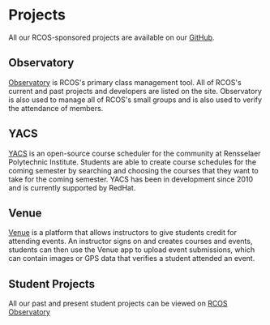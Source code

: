 # Projects

All our RCOS-sponsored projects are available on our [GitHub](https://www.github.com/rcos).

## Observatory
[Observatory](https://github.com/observatory-server) is RCOS's primary class management tool. All of RCOS's current and past projects and developers are listed on the site. Observatory is also used to manage all of RCOS's small groups and is also used to verify the attendance of members.

## YACS
[YACS](https://github.com/YACS-RCOS) is an open-source course scheduler for the community at Rensselaer Polytechnic Institute. Students are able to create course schedules for the coming semester by searching and choosing the courses that they want to take for the coming semester. YACS has been in development since 2010 and is currently supported by RedHat.

## Venue
[Venue](https://github.com/venue) is a platform that allows instructors to give students credit for attending events. An instructor signs on and creates courses and events, students can then use the Venue app to upload event submissions, which can contain images or GPS data that verifies a student attended an event.

## Student Projects
All our past and present student projects can be viewed on [RCOS Observatory](https://rcos.io)

<!-- ### Statistics -->
<!-- Total Number of Students: 1719+ -->
<!-- Total Number of Projects: 683+ -->

<!-- Course Scheduler -->
<!-- http://j2ee6.server.rpi.edu:9090/web/guest/rpi-scheduler#rocs-welcome -->

<!-- YACS -->
<!-- http://yacs.cs.rpi.edu -->

<!-- FastestFox Firefox Plugin -->
<!-- https://addons.mozilla.org/en-US/firefox/addon/fastestfox-browse-faster/ -->

<!-- Observatory - Project Dashboard -->
<!-- http://rcos.rpi.edu/projects/ -->

<!-- MobileNotifier (??) -->

<!-- iPhone App Entrepreneur Book -->

<!-- RPI ShuttleTracker -->
<!-- http://shuttles.rpi.edu/ -->

<!-- Ease - GNOME Presentations -->
<!-- http://www.ease-project.org/ -->

<!-- Astro-IQ -->
<!-- https://rcos.io/projects/cisprague/astro.iq/profile -->

<!-- Chrometana -->
<!-- http://chrometana.theo.li/ -->

<!-- https://chrome.google.com/webstore/detail/chrometana-redirect-bing/kaicbfmipfpfpjmlbpejaoaflfdnabnc?hl=en -->

<!-- https://www.youtube.com/watch?v=qedUbMYT0e4 -->

<!-- - [Concerto - Digital Signage](http://www.concerto-signage.com) -->

<!-- HackRPI, RPITV, Ease and Seed -->
<!-- https://www.youtube.com/watch?v=O7oHrGDqSZg -->
<!-- https://www.youtube.com/watch?v=swRas8SOkZA&list=UUdjdB1nIknBxvez4jZaJR0w -->
<!-- https://www.youtube.com/watch?v=Hz8OTz-Xnl4&list=UUm9MAsRymQPaXLsGVlrPnaA -->
<!-- http://en.wikipedia.org/wiki/Seed_(programming) -->
